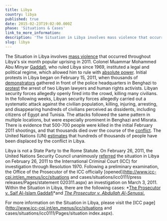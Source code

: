 ```yaml
---
title: Libya
country: libya
published: true
date: 2015-02-23T19:02:00.000Z
phase: 'Situations & Cases'
link_to_more_information:
description: 'The Situation in Libya involves mass violence that occurred throughout Libya’s six month popular uprising in 2011. Within the Libya situation, there is one ongoing case, with one case terminated after the death of Colonel Muammar Gaddafi.'
slug: libya
---
```



The Situation in Libya involves [mass violence](http://www.huffingtonpost.com/2011/02/20/libya-protests-dozens-kil_n_825772.html) that occurred throughout Libya's six month popular uprising in 2011. Colonel Muammar Mohammed Abu Minyar [Gaddafi](http://www.bbc.com/news/world-africa-12688033), who ruled Libya since 1969, instituted a legal and political regime, which allowed him to rule with [absolute power](https://www.washingtonpost.com/world/middle_east/moammar-gaddafi-confirmed-dead-in-libya/2010/09/21/gIQAFOCV0L_story.html). Initial protests in Libya began on February 15, 2011, when thousands of [demonstrators](http://www.theguardian.com/world/2011/feb/20/libya-protests-benghazi-muammar-gaddafi) gathered in front of the police headquarters in Benghazi to [protest](http://www.cnn.com/2011/WORLD/africa/02/18/libya.protests/) the arrest of two Libyan lawyers and human rights activists. Libyan security forces allegedly openly fired into the crowd, killing many civilians. In the following weeks, Libyan security forces allegedly carried out a systematic attack against the civilian population, killing, injuring, arresting, and disappearing hundreds of civilians perceived as dissidents, including citizens of Egypt and Tunisia. The attacks followed the same pattern in multiple locations, but were especially prominent in Benghazi and Misrata. There is evidence that 500-700 people were killed in the initial February 2011 shootings, and that thousands died over the course of the [conflict](https://www.hrw.org/world-report/2011/country-chapters/libya). The United Nations (UN) [estimates](http://www.un.org/apps/news/story.asp?NewsID=51391#.V2gJMD9UMt8) that hundreds of thousands of people have been displaced by the conflict in Libya.

Libya is not a State Party to the Rome Statute. On February 26, 2011, the United Nations Security Council unanimously [referred](http://www.icc-cpi.int/NR/rdonlyres/081A9013-B03D-4859-9D61-5D0B0F2F5EFA/0/1970Eng.pdf) the situation in Libya on February 26, 2011 to the International Criminal Court (ICC) for investigation through Resolution 1970. Following a preliminary examination, the Office of the Prosecutor of the ICC officially [opened](http://www.icc-cpi.int/en_menus/icc/situations and cases/situations/icc0111/press releases/Pages/statement 020311.aspx) an investigation on March 3, 2011. Within the Situation in Libya, there are the following cases: *[The Prosecutor v. Saif Al-Islam Gaddafi](https://www.aba-icc.org/accused/saif-al-islam-gaddafi/)*and [*The Prosecutor v. Abdullah Al-Senussi*.](https://www.aba-icc.org/accused/abdullah-al-senussi/)

For more information on the Situation in Libya, please visit the [ICC page](http://www.icc-cpi.int/en_menus/icc/situations and cases/situations/icc0111/Pages/situation index.aspx).